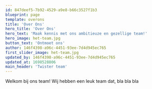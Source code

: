 ```yaml
---
id: 847deef5-7b92-4529-a9e8-b66c3527f1b3
blueprint: page
template: overons
title: 'Over Ons'
hero_title: 'Over Ons'
hero_text: 'Maak kennis met ons ambitieuze en gezellige team!'
hero_image: het-team.jpg
button_text: 'Ontmoet ons'
author: 146f4398-a96c-4451-93ee-7d4d945ec765
first_slider_image: het-team.jpg
updated_by: 146f4398-a96c-4451-93ee-7d4d945ec765
updated_at: 1698528806
main_header: 'Twister team'
---
```

Welkom bij ons team! Wij hebben een leuk team dat, bla bla bla
